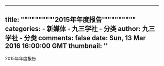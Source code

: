 
---
title: """""""""'2015年年度报告'"""""""""
categories: 
    - 新媒体
    - 九三学社 - 分类
author: 九三学社 - 分类
comments: false
date: Sun, 13 Mar 2016 16:00:00 GMT
thumbnail: ''
---

<div>   
2015年年度报告  
</div>
            